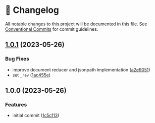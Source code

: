 <!-- markdownlint-disable --><!-- textlint-disable -->

# 📓 Changelog

All notable changes to this project will be documented in this file. See
[Conventional Commits](https://conventionalcommits.org) for commit guidelines.

## [1.0.1](https://github.com/mariuslundgard/fake-sanity-client/compare/v1.0.0...v1.0.1) (2023-05-26)

### Bug Fixes

- improve document reducer and jsonpath implementation ([a2e9051](https://github.com/mariuslundgard/fake-sanity-client/commit/a2e90514533227f2fe0242ce35164599cd867ac8))
- set `_rev` ([1ac455e](https://github.com/mariuslundgard/fake-sanity-client/commit/1ac455e7859aecf7e30af62a6c86f800d456f1a3))

## 1.0.0 (2023-05-26)

### Features

- initial commit ([1c5c113](https://github.com/mariuslundgard/fake-sanity-client/commit/1c5c113f8d0bfce286e0d90fd256f3cddcb1f02f))
